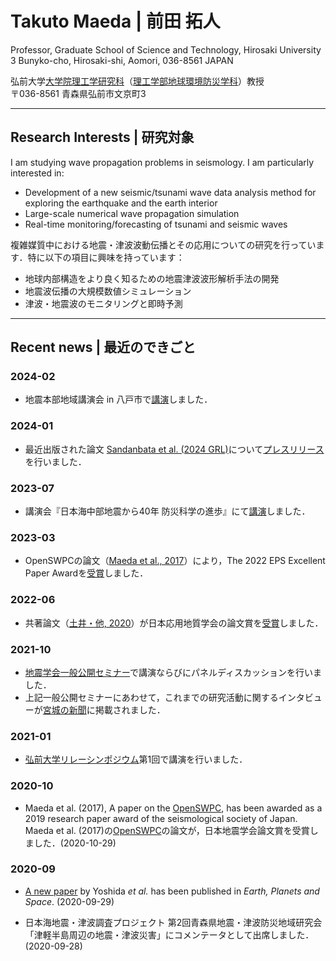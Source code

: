 # Takuto Maeda | 前田 拓人

Professor, Graduate School of Science and Technology, Hirosaki University<br/>
3 Bunyko-cho, Hirosaki-shi, Aomori, 036-8561 JAPAN

弘前大学[大学院理工学研究科](https://www.st.hirosaki-u.ac.jp)（[理工学部地球環境防災学科](https://www.st.hirosaki-u.ac.jp/~earthenv/)）教授<br/>
〒036-8561 青森県弘前市文京町3

---
## Research Interests | 研究対象

I am studying wave propagation problems in seismology. I am particularly interested in: 

- Development of a new seismic/tsunami wave data analysis method for exploring the earthquake and the earth interior
- Large-scale numerical wave propagation simulation
- Real-time monitoring/forecasting of tsunami and seismic waves


複雑媒質中における地震・津波波動伝播とその応用についての研究を行っています．特に以下の項目に興味を持っています：

- 地球内部構造をより良く知るための地震津波波形解析手法の開発
- 地震波伝播の大規模数値シミュレーション
- 津波・地震波のモニタリングと即時予測

---

## Recent news | 最近のできごと

### 2024-02

- 地震本部地域講演会 in 八戸市で[講演](./outreach.md)しました．

### 2024-01

- 最近出版された論文 [Sandanbata et al. (2024 GRL)](./pubs.md)について[プレスリリース](https://www.hirosaki-u.ac.jp/topics/92259/)を行いました．

### 2023-07

- 講演会『日本海中部地震から40年 防災科学の進歩』にて[講演](./outreach.md)しました．

### 2023-03

- OpenSWPCの論文（[Maeda et al., 2017](https://doi.org/10.1186/s40623-017-0687-2)）により，The 2022 EPS Excellent Paper Awardを[受賞](https://www.earth-planets-space.org/ja/news-ja/epa2022-jp)しました．

### 2022-06

- 共著論文（[土井・他, 2020](https://doi.org/10.5110/jjseg.61.245)）が日本応用地質学会の論文賞を[受賞](https://www.st.hirosaki-u.ac.jp/news/awarded/jusho/220617.html)しました．

### 2021-10

- [地震学会一般公開セミナー](https://www.zisin.jp/event/openseminar2021.html)で講演ならびにパネルディスカッションを行いました．
- 上記一般公開セミナーにあわせて，これまでの研究活動に関するインタビューが[宮城の新聞](http://shinbun.fan-miyagi.jp/article/article_20211007.php)に掲載されました．


### 2021-01

- [弘前大学リレーシンポジウム](https://scs.hirosaki-u.ac.jp/relay/)第1回で講演を行いました．

### 2020-10

- Maeda et al. (2017), A paper on the [OpenSWPC](https://github.com/tktmyd/OpenSWPC), has been awarded as a 2019 research paper award of the seismological society of Japan.   
Maeda et al. (2017)の[OpenSWPC](https://github.com/tktmyd/OpenSWPC)の論文が，日本地震学会論文賞を受賞しました．(2020-10-29)

### 2020-09


- [A new paper](https://doi.org/10.1186/s40623-020-01272-5) by Yoshida _et al._ has been published in _Earth, Planets and Space_. (2020-09-29)

- 日本海地震・津波調査プロジェクト 第2回⻘森県地震・津波防災地域研究会 「津軽半島周辺の地震・津波災害」にコメンテータとして出席しました．(2020-09-28)
